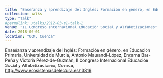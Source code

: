 ```yaml
---
title: "Enseñanza y aprendizaje del Inglés: Formación en género, en Educación Primaria"
collection: talks
type: "Talk"
#permalink: /talks/2012-03-01-talk-1
venue: "II Congreso Internacional Educación Social y Alfabetizaciones"
date: 2018-06-01
location: "UCM, Cuenca"
---
```


Enseñanza y aprendizaje del Inglés: Formación en género, en Educación Primaria, Universidad de Murcia, Antonio Maurandi-López, Encarna Bas-Peña y Victoria Pérez-de-Guzmán, II Congreso Internacional Educación Social y Alfabetizaciones, Cuenca, http://www.ecosistemasdelectura.es/13819.
